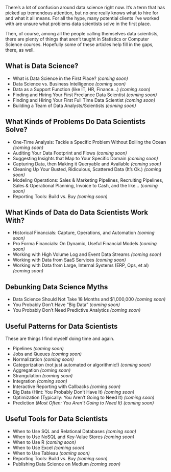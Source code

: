 There’s a lot of confusion around data science right now. It’s a term that has picked up tremendous attention, but no one really knows what to hire for and what it all means. For all the hype, many potential clients I’ve worked with are unsure what problems data scientists solve in the first place.

Then, of course, among all the people calling themselves data scientists, there are plenty of things that aren’t taught in Statistics or Computer Science courses. Hopefully some of these articles help fill in the gaps, there, as well.

## What is Data Science?

* What is Data Science in the First Place? _(coming soon)_
* Data Science vs. Business Intelligence _(coming soon)_
* Data as a Support Function (like IT, HR, Finance…) _(coming soon)_
* Finding and Hiring Your First Freelance Data Scientist _(coming soon)_
* Finding and Hiring Your First Full Time Data Scientist _(coming soon)_
* Building a Team of Data Analysts/Scientists _(coming soon)_

## What Kinds of Problems Do Data Scientists Solve?

* One-Time Analysis: Tackle a Specific Problem Without Boiling the Ocean _(coming soon)_
* Auditing Your Data Footprint and Flows _(coming soon)_
* Suggesting Insights that Map to Your Specific Domain _(coming soon)_
* Capturing Data, then Making it Queryable and Available _(coming soon)_
* Cleaning Up Your Busted, Ridiculous, Scattered Data (It’s Ok.) _(coming soon)_
* Modeling Operations: Sales & Marketing Pipelines, Recruiting Pipelines, Sales & Operational Planning, Invoice to Cash, and the like… _(coming soon)_
* Reporting Tools: Build vs. Buy _(coming soon)_

## What Kinds of Data do Data Scientists Work With?

* Historical Financials: Capture, Operations, and Automation _(coming soon)_
* Pro Forma Financials: On Dynamic, Useful Financial Models _(coming soon)_
* Working with High Volume Log and Event Data Streams _(coming soon)_
* Working with Data from SaaS Services _(coming soon)_
* Working with Data from Large, Internal Systems (ERP, Ops, et al) _(coming soon)_

## Debunking Data Science Myths

* Data Science Should Not Take 18 Months and $1,000,000 _(coming soon)_
* You Probably Don’t Have “Big Data” _(coming soon)_
* You Probably Don’t Need Predictive Analytics _(coming soon)_

## Useful Patterns for Data Scientists

These are things I find myself doing time and again.

* Pipelines _(coming soon)_
* Jobs and Queues _(coming soon)_
* Normalization _(coming soon)_
* Categorization (not just automated or algorithmic!) _(coming soon)_
* Aggregation _(coming soon)_
* Strangulation _(coming soon)_
* Integration _(coming soon)_
* Interactive Reporting with Callbacks _(coming soon)_
* Big Data (Hint: You Probably Don’t Have It) _(coming soon)_
* Optimization (Typically: You Aren’t Going to Need It) _(coming soon)_
* Prediction _(Most Often: You Aren’t Going to Need It)_ _(coming soon)_

## Useful Tools for Data Scientists

* When to Use SQL and Relational Databases _(coming soon)_
* When to Use NoSQL and Key-Value Stores _(coming soon)_
* When to Use R _(coming soon)_
* When to Use Excel _(coming soon)_
* When to Use Tableau _(coming soon)_
* Reporting Tools: Build vs. Buy _(coming soon)_
* Publishing Data Science on Medium _(coming soon)_
